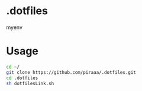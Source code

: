 # .dotfiles
myenv

# Usage

 ```zsh
cd ~/
git clone https://github.com/piraaa/.dotfiles.git
cd .dotfiles
sh dotfilesLink.sh
```
